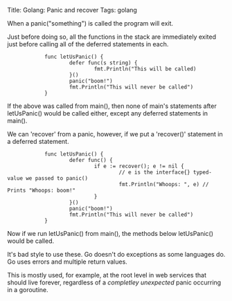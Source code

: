 Title: Golang: Panic and recover
Tags: golang

When a panic("something") is called the program will exit. 

Just before doing so, all the functions in the stack are immediately exited just before calling all of the deferred statements in each.

                func letUsPanic() {
                        defer func(s string) {
                                fmt.Println("This will be called)
                        }()
                        panic("boom!")
                        fmt.Println("This will never be called")
                }

If the above was called from main(), then none of main's statements after letUsPanic() would be called either, except any deferred statements in main().

We can 'recover' from a panic, however, if we put a 'recover()' statement in a deferred statement.

                func letUsPanic() {
                        defer func() {
                                if e := recover(); e != nil {
                                        // e is the interface{} typed-value we passed to panic()
                                        fmt.Println("Whoops: ", e) // Prints "Whoops: boom!"
                                }
                        }()
                        panic("boom!")
                        fmt.Println("This will never be called")
                }                

Now if we run letUsPanic() from main(), the methods below letUsPanic() would be called.

It's bad style to use these. Go doesn't do exceptions as some languages do. Go uses errors and multiple return values.

This is mostly used, for example, at the root level in web services that should live forever, regardless of a *completley unexpected* panic occurring in a goroutine.
